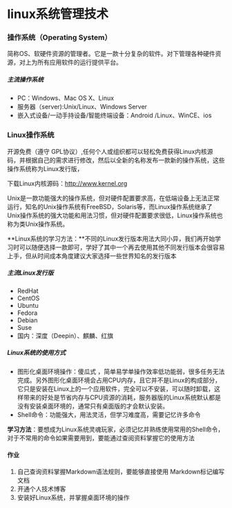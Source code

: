 # linux系统管理技术

### 操作系统（Operating System）

简称OS、软硬件资源的管理者。它是一款十分复杂的软件。对下管理各种硬件资源，对上为所有应用软件的运行提供平台。

##### 主流操作系统

- PC：Windows、Mac OS X、Linux
- 服务器（server):Unix/Linux、Windows Server
- 嵌入式设备/一动手持设备/智能终端设备：Android /Linux、WinCE、ios

### Linux操作系统

开源免费（遵守 GPL协议）,任何个人或组织都可以轻松免费获得Linux内核源码，并根据自己的需求进行修改，然后以全新的名称发布一款新的操作系统，这些操作系统称为Linux发行版，



下载Linux内核源码：http://www.kernel.org



Unix是一款功能强大的操作系统，但对硬件配置要求高，在低端设备上无法正常运行，知名的Unix操作系统有FreeBSD，Solaris等，而Linux操作系统继承了Unix操作系统的强大功能和用法习惯，但对硬件配置要求很低，Linux操作系统也称为类Unix操作系统。



**Linux系统的学习方法：**不同的Linux发行版本用法大同小异，我们再开始学习时可以随便选择一款即可，学好了其中一个再去使用其他不同发行版本会很容易上手，但从时间成本角度建议大家选择一些世界知名的发行版本



##### 主流Linux发行版

- RedHat
- CentOS
- Ubuntu
- Fedora
- Debian
- Suse   
- 国内：深度（Deepin）、麒麟、红旗





##### Linux系统的使用方式

- 图形化桌面环境操作：傻瓜式 ，简单易学单操作效率低功能弱，很多任务无法完成。另外图形化桌面环境会占用CPU内存，且它并不是Linux的构成部分，它只是安装在Linux上的一个应用软件，完全可以不安装，可以随时卸载，这样带来的好处是节省内存与CPU资源的消耗，服务器版的Linux系统默认都是没有安装桌面环境的，通常只有桌面版的才会默认安装。
- Shell命令：功能强大，用法灵活，但学习难度高，需要记忆许多命令

**学习方法**：要想成为Linux系统灵魂玩家，必须记忆并熟练使用常用的Shell命令，对于不常用的命令如果需要用到，要能通过查阅资料掌握它的使用方法





#### 作业

1. 自己查询资料掌握Markdown语法规则，要能够直接使用 Markdown标记编写文档
2. 开通个人技术博客
3. 安装好Linux系统，并掌握桌面环境的操作